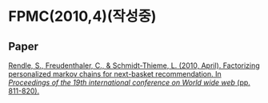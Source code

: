 # FPMC(2010,4)(작성중)

## Paper

[Rendle, S., Freudenthaler, C., & Schmidt-Thieme, L. (2010, April). Factorizing personalized markov chains for next-basket recommendation. In _Proceedings of the 19th international conference on World wide web_ (pp. 811-820).](https://dl.acm.org/doi/pdf/10.1145/1772690.1772773)
